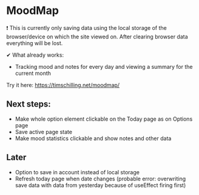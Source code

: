 # MoodMap

❗ This is currently only saving data using the local storage of the browser/device on which the site viewed on. After clearing browser data everything will be lost.

✔ What already works:

- Tracking mood and notes for every day and viewing a summary for the current month

Try it here: https://timschilling.net/moodmap/

## Next steps:

- Make whole option element clickable on the Today page as on Options page
- Save active page state
- Make mood statistics clickable and show notes and other data

## Later

- Option to save in account instead of local storage
- Refresh today page when date changes (probable error: overwriting save data with data from yesterday because of useEffect firing first)
